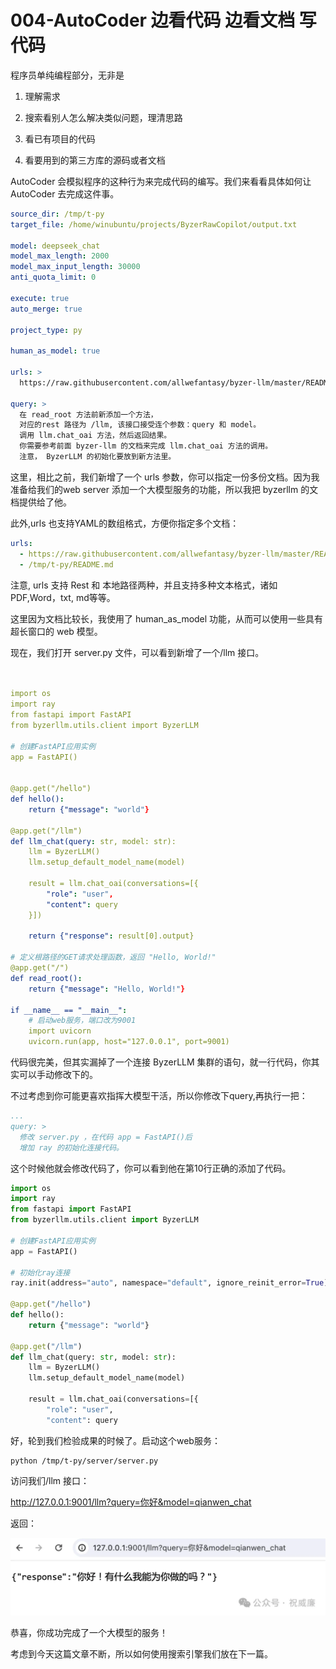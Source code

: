 # 004-AutoCoder 边看代码 边看文档 写代码

程序员单纯编程部分，无非是

1.  理解需求

2. 搜索看别人怎么解决类似问题，理清思路

3. 看已有项目的代码

4. 看要用到的第三方库的源码或者文档



AutoCoder 会模拟程序的这种行为来完成代码的编写。我们来看看具体如何让 AutoCoder 去完成这件事。

```yml
source_dir: /tmp/t-py
target_file: /home/winubuntu/projects/ByzerRawCopilot/output.txt 

model: deepseek_chat
model_max_length: 2000
model_max_input_length: 30000
anti_quota_limit: 0

execute: true
auto_merge: true

project_type: py

human_as_model: true

urls: >
  https://raw.githubusercontent.com/allwefantasy/byzer-llm/master/README.md

query: >
  在 read_root 方法前新添加一个方法，
  对应的rest 路径为 /llm, 该接口接受连个参数：query 和 model。
  调用 llm.chat_oai 方法，然后返回结果。
  你需要参考前面 byzer-llm 的文档来完成 llm.chat_oai 方法的调用。
  注意， ByzerLLM 的初始化要放到新方法里。

```

这里，相比之前，我们新增了一个 urls 参数，你可以指定一份多份文档。因为我准备给我们的web server 添加一个大模型服务的功能，所以我把 byzerllm 的文档提供给了他。

此外,urls 也支持YAML的数组格式，方便你指定多个文档：

```yml
urls:
  - https://raw.githubusercontent.com/allwefantasy/byzer-llm/master/README.md
  - /tmp/t-py/README.md
```

注意, urls 支持 Rest 和 本地路径两种，并且支持多种文本格式，诸如PDF,Word，txt, md等等。

这里因为文档比较长，我使用了 human_as_model 功能，从而可以使用一些具有超长窗口的 web 模型。

现在，我们打开 server.py 文件，可以看到新增了一个/llm 接口。

```yml


import os
import ray
from fastapi import FastAPI
from byzerllm.utils.client import ByzerLLM

# 创建FastAPI应用实例
app = FastAPI()


@app.get("/hello")
def hello():
    return {"message": "world"}

@app.get("/llm")
def llm_chat(query: str, model: str):
    llm = ByzerLLM()
    llm.setup_default_model_name(model)

    result = llm.chat_oai(conversations=[{
        "role": "user",
        "content": query
    }])

    return {"response": result[0].output}

# 定义根路径的GET请求处理函数，返回 "Hello, World!"
@app.get("/")
def read_root():
    return {"message": "Hello, World!"}
    
if __name__ == "__main__":
    # 启动web服务，端口改为9001
    import uvicorn
    uvicorn.run(app, host="127.0.0.1", port=9001)
```

代码很完美，但其实漏掉了一个连接 ByzerLLM 集群的语句，就一行代码，你其实可以手动修改下的。

不过考虑到你可能更喜欢指挥大模型干活，所以你修改下query,再执行一把：

```yml
...
query: >
  修改 server.py ，在代码 app = FastAPI()后
  增加 ray 的初始化连接代码。
```

这个时候他就会修改代码了，你可以看到他在第10行正确的添加了代码。

```python
import os
import ray
from fastapi import FastAPI
from byzerllm.utils.client import ByzerLLM

# 创建FastAPI应用实例
app = FastAPI()

# 初始化ray连接
ray.init(address="auto", namespace="default", ignore_reinit_error=True)

@app.get("/hello")
def hello():
    return {"message": "world"}

@app.get("/llm")
def llm_chat(query: str, model: str):
    llm = ByzerLLM()
    llm.setup_default_model_name(model)

    result = llm.chat_oai(conversations=[{
        "role": "user",
        "content": query
```

好，轮到我们检验成果的时候了。启动这个web服务：

```shell
python /tmp/t-py/server/server.py
```

访问我们/llm 接口：

http://127.0.0.1:9001/llm?query=你好&model=qianwen_chat

返回：

![](../images/image11.png)

恭喜，你成功完成了一个大模型的服务！

考虑到今天这篇文章不断，所以如何使用搜索引擎我们放在下一篇。
